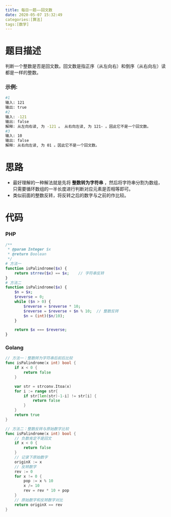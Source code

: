 ```yaml
---
title: 每日一题——回文数
date: 2020-05-07 15:32:49
categories:[算法]
tags:[数学]
---
```


# 题目描述

判断一个整数是否是回文数。回文数是指正序（从左向右）和倒序（从右向左）读都是一样的整数。

### 示例:

```bash
#1
输入: 121
输出: true
#2
输入: -121
输出: false
解释: 从左向右读, 为 -121 。 从右向左读, 为 121- 。因此它不是一个回文数。
#3
输入: 10
输出: false
解释: 从右向左读, 为 01 。因此它不是一个回文数。
```

# 思路

- 最好理解的一种解法就是先将 **整数转为字符串** ，然后将字符串分割为数组，只需要循环数组的一半长度进行判断对应元素是否相等即可。	
- 类似前面的整数反转，将反转之后的数字与之前的作比较。

# 代码

### PHP

```php
/**
 * @param Integer $x
 * @return Boolean
 */
# 方法一
function isPalindrome($x) {
    return strrev($x) == $x;	// 字符串反转
}
# 方法二
function isPalindrome($x) {
    $n = $x;       
    $reverse = 0;
    while ($n > 0) {
        $reverse = $reverse * 10;
        $reverse = $reverse + $n % 10;	// 整数反转
        $n = (int)($n/10);
    }

    return $x === $reverse;
}
```

### Golang

```go
// 方法一：整数转为字符串后前后比较
func isPalindrome(x int) bool {
    if x < 0 {
        return false
    }

    var str = strconv.Itoa(x)
    for i := range str{
        if str[len(str)-1-i] != str[i] {
            return false
        }
    }
    return true
}

// 方法二：整数反转与原始数字比较
func isPalindrome(x int) bool {
    // 负数肯定不是回文
    if x < 0 {
        return false
    }
    // 记录下原始数字
    originX := x  
    // 反转数字
    rev := 0
    for x != 0 {
        pop := x % 10
        x /= 10
        rev = rev * 10 + pop
    }   
    // 原始数字和反转数字对比
    return originX == rev
}
```

